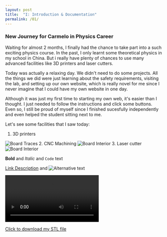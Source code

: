```yaml
---
layout: post
title:  "I: Introduction & Documentation"
permalink: /01/
---
```


### New Journey for Carmelo in Physics Career

Waiting for almost 2 months, I finally had the chance to take part into a such exciting physics course. In the past, I only learnt some theoretical physics in my school in China. But i really have plenty of chances to use many advanced facilities like 3D printers and laser cutters.

Today was actually a relaxing day. We didn't need to do some projects. All the things we did  were just learning about the safety requirements, visiting the lab, and setting up our own website, which is really novel for me since I never imagine that I could have my own website in one day.

Although it was just my first time to starting my own web, it's easier than I thought. I just needed to follow the instructions and click some buttons. Even so, I still be proud of myself since I finished sucesfully independently and even helped the student sitting next to me. 

Let's see some facilities that I saw today:
1. 3D printers
<img src="3d printer.jpg" alt="Board Traces">
2. CNC Machining
<img src="cnc machine.png" alt="Board Interior">
3. Laser cutter
<img src="laser cuttter.jpg" alt="Board Interior">

**Bold** and _Italic_ and `Code` text

<!-- You can include comments that will not be translated to HTML -->

<!-- You can include links and images in the following format: -->

[Link Description](url) and ![Alternative text](motor.jpg)


<!-- Or, you can also directly include HTML, for example to make a split image -->



<!-- You can also use HTML tags to include a video -->
<video controls>
	<source src="demo.mp4" type="video/mp4">
</video>

<!-- Or to add a download link to any (reasonably small) file in your permalink directory -->

<a href='cube.stl' download>Click to download my STL file</a>

